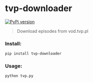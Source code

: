 # tvp-downloader
[![PyPi version](https://img.shields.io/pypi/v/tvp-downloader.svg)](https://pypi.org/project/tvp-downloader/)

> Download episodes from vod.tvp.pl

### Install:
```sh
pip install tvp-downloader
```

### Usage:
```sh
python tvp.py
```
